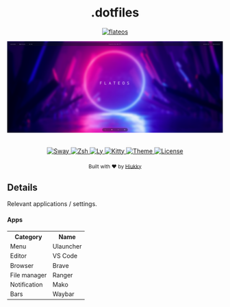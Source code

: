 <h1 align="center">.dotfiles</h1>

<p align="center">
  <a href="https://github.com/flateos">
    <img alt="flateos" src="https://img.shields.io/badge/OS-Flate%20OS-0d1117?style=for-the-badge&colorA=0d1117" />
  </a>
</p>

<div align="center">
  <img alt="Setup" src=".assets/setup.png"/>
</div>

<p align="center">
  <br>
  <a href="https://swaywm.org/ ">
    <img alt="Sway" src="https://img.shields.io/badge/WM-Sway-0d1117?style=for-the-badge&colorA=0d1117" />
  </a>
  <a href="https://www.zsh.org/">
    <img alt="Zsh" src="https://img.shields.io/badge/Shell-ZSH-0d1117?style=for-the-badge&colorA=0d1117" />
  </a>
  <a href="https://github.com/nullgemm/ly">
    <img alt="Ly" src="https://img.shields.io/badge/DM-LY-0d1117?style=for-the-badge&colorA=0d1117" />
  </a>
  <a href="https://github.com/kovidgoyal/kitty">
    <img alt="Kitty" src="https://img.shields.io/badge/Terminal-Kitty-0d1117?style=for-the-badge&colorA=0d1117" />
  </a>
  <a href="https://github.com/hiukky/flate ">
    <img alt="Theme" src="https://img.shields.io/badge/Theme-Flate-0d1117?style=for-the-badge&colorA=0d1117" />
  </a>
  <a href="https://github.com/hiukky/dotfiles/blob/master/LICENSE">
    <img alt="License" src="https://img.shields.io/badge/LICENSE-MIT-0d1117?style=for-the-badge&colorA=0d1117" />
  </a>
</p>

<p align="center">
  <sub>Built with ❤︎ by <a href="https://hiukky.com">Hiukky</a>
  <br/>
</p>

<h2>Details</h2>
<p>
    Relevant applications / settings.
</p>

<h4>Apps</h4>

<table style="width: 500px;">
  <tr>
    <th>Category</th>
    <th>Name</th>
  </tr>
  <tr>
    <td>Menu</td>
    <td>Ulauncher</td>
  </tr>
  <tr>
    <td>Editor</td>
    <td>VS Code</td>
  </tr>
  <tr>
    <td>Browser</td>
    <td>Brave</td>
  </tr>
  <tr>
    <td>File manager</td>
    <td>Ranger</td>
  </tr>
  <tr>
    <td>Notification</td>
    <td>Mako</td>
  </tr>
  <tr>
    <td>Bars</td>
    <td>Waybar</td>
  </tr>
</table>
